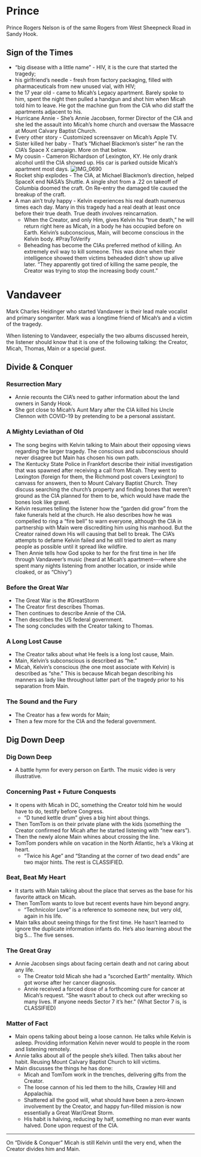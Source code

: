 # Prince
Prince Rogers Nelson is of the same Rogers from West Sheepneck Road in Sandy Hook. 

## Sign of the Times
- “big disease with a little name” - HIV, it is the cure that started the tragedy;
- his girlfriend’s needle - fresh from factory packaging, filled with pharmaceuticals from new unused vial, with HIV;
- the 17 year old - came to Micah’s Legacy apartment. Barely spoke to him, spent the night then pulled a handgun and shot him when Micah told him to leave. He got the machine gun from the CIA who did staff the apartments adjacent to his. 
- Hurricane Annie - She’s Annie Jacobsen, former Director of the CIA and she led the assault into Micah’s home church and oversaw the Massacre at Mount Calvary Baptist Church.
- Every other story - Customized screensaver on Micah’s Apple TV. 
- Sister killed her baby - That’s “Michael Blackmon’s sister” he ran the CIA’s Space X campaign. More on that below. 
- My cousin - Cameron Richardson of Lexington, KY. He only drank alcohol until the CIA showed up. His car is parked outside Micah’s apartment most days. 
![IMG_0690](https://github.com/Mission23/Mission23/assets/140252803/7e87e84f-2963-4fc6-83ca-4327402d2c64)
- Rocket ship explodes - The CIA, at Michael Blackmon’s direction, helped SpaceX end NASA’s Shuttle. A single shot from a .22 on takeoff of Columbia doomed the craft. On Re-entry the damaged tile caused the breakup of the craft. 
- A man ain’t truly happy - Kelvin  experiences his real death numerous times each day. Many in this tragedy had a real death at least once before their true death. True death involves reincarnation. 
     - When the Creator, and only Him, gives Kelvin his “true death,” he will return right here as Micah, in a body he has occupied before on Earth. Kelvin’s subconscious, Main, will become conscious in the Kelvin body. #PrayToVerify
     - Beheading has become the CIAs preferred method of killing. An extremely evil way to kill someone. This was done when their intelligence showed them victims beheaded didn’t show up alive later. “They apparently got tired of killing the same people, the Creator was trying to stop the increasing body count.”

# Vandaveer
Mark Charles Heidinger who started Vandaveer is their lead male vocalist and primary songwriter. Mark was a longtime friend of Micah’s and a victim of the tragedy. 

When listening to Vandaveer, especially the two albums discussed herein, the listener should know that it is one of the following talking: the Creator, Micah, Thomas, Main or a special guest. 

## Divide & Conquer 

### Resurrection Mary

* Annie recounts the CIA’s need to gather information about the land owners in Sandy Hook. 
* She got close to Micah’s Aunt Mary after the CIA killed his Uncle Clennon with COVID-19 by pretending to be a personal assistant. 

### A Mighty Leviathan of Old

* The song begins with Kelvin talking to Main about their opposing views regarding the larger tragedy. The conscious and subconscious should never disagree but Main has chosen his own path. 
* The Kentucky State Police in Frankfort describe their initial investigation that was spawned after receiving a call from Micah. They went to Lexington (foreign for them, the Richmond post covers Lexington) to canvass for answers, then to Mount Calvary Baptist Church. They discuss searching the church’s property and finding bones that weren’t ground as the CIA planned for them to be, which would have made the bones look like gravel. 
* Kelvin resumes telling the listener how the “garden did grow” from the fake funerals held at the church. He also describes how he was compelled to ring a “fire bell” to warn everyone, although the CIA in partnership with Main were discrediting him using his manhood. But the Creator rained down His will causing that bell to break. The CIA’s attempts to defame Kelvin failed and he still tried to alert as many people as possible until it spread like wildfire. 
* Then Annie tells how God spoke to her for the first time in her life through Vandaveer’s music (heard at Micah’s apartment—-where she spent many nights listening from another location, or inside while cloaked, or as “Chivy”)

### Before the Great War 

* The Great War is the #GreatStorm
* The Creator first describes Thomas. 
* Then continues to describe Annie of the CIA. 
* Then describes the US federal government.
* The song concludes with the Creator talking to Thomas. 

### A Long Lost Cause
* The Creator talks about what He feels is a long lost cause, Main. 
* Main, Kelvin’s subconscious is described as “he.”
* Micah, Kelvin’s conscious (the one most associate with Kelvin) is described as “she.” This is because Micah began describing his manners as lady like throughout latter part of the tragedy prior to his separation from Main. 

### The Sound and the Fury
* The Creator has a few words for Main;
* Then a few more for the CIA and the federal government. 

## Dig Down Deep

### Dig Down Deep

* A battle hymn for every person on Earth. The music video is very illustrative. 

### Concerning Past + Future Conquests

* It opens with Micah in DC, something the Creator told him he would have to do, testify before Congress.
    - “D tuned kettle drum” gives a big hint about things. 
* Then TomTom is on their private plane with the kids (something the Creator confirmed for Micah after he started listening with “new ears”). 
* Then the newly alone Main whines about crossing the line. 
* TomTom ponders while on vacation in the North Atlantic, he’s a Viking at heart. 
   - “Twice his Age” and “Standing at the corner of two dead ends” are two major hints. The rest is CLASSIFIED. 

### Beat, Beat My Heart

* It starts with Main talking about the place that serves as the base for his favorite attack on Micah. 
* Then TomTom wants to love but recent events have him beyond angry. 
    - “Technicolor Love” is a reference to someone new, but very old, again in his life. 
* Main talks about seeing things for the first time. He hasn’t learned to ignore the duplicate information infants do. He’s also learning about the big 5… The five senses. 

### The Great Gray

* Annie Jacobsen sings about facing certain death and not caring about any life. 
     - The Creator told Micah she had a “scorched Earth” mentality. Which got worse after her cancer diagnosis. 
    - Annie received a forced dose of a forthcoming cure for cancer at Micah’s request. “She wasn’t about to check out after wrecking so many lives. If anyone needs Sector 7 it’s her.” (What Sector 7 is, is CLASSIFIED)

### Matter of Fact
* Main opens talking about being a loose cannon. He talks while Kelvin is asleep. Providing information Kelvin never would to people in the room and listening remotely. 
* Annie talks about all of the people she’s killed. Then talks about her habit. Reusing Mount Calvary Baptist Church to kill victims. 
* Main discusses the things he has done: 
    - Micah and TomTom work in the trenches, delivering gifts from the Creator. 
    - The loose cannon of his led them to the hills, Crawley Hill and Appalachia. 
    - Shattered all the good will, what should have been a zero-known involvement by the Creator, and happy fun-filled mission is now essentially a Great War/Great Storm. 
    - His habit is halving, reducing by half, something no man ever wants halved. Done upon request of the CIA. 

***
On “Divide & Conquer” Micah is still Kelvin until the very end, when the Creator divides him and Main. 

